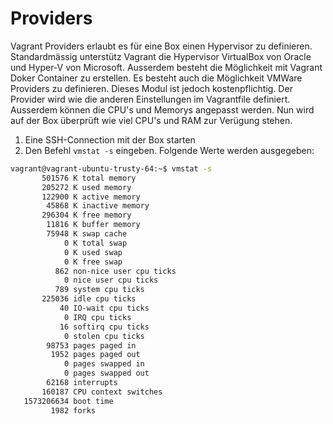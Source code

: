 # Providers
Vagrant Providers erlaubt es für eine Box einen Hypervisor zu definieren. Standardmässig unterstütz Vagrant die Hypervisor VirtualBox von Oracle und Hyper-V von Microsoft. Ausserdem besteht die Möglichkeit mit Vagrant Doker Container zu erstellen. Es besteht auch die Möglichkeit VMWare Providers zu definieren. Dieses Modul ist jedoch kostenpflichtig. Der Provider wird wie die anderen Einstellungen im Vagrantfile definiert. Ausserdem können die CPU's und Memorys angepasst werden. Nun wird auf der Box überprüft wie viel CPU's und RAM zur Verügung stehen.
 
1) Eine SSH-Connection mit der Box starten
2) Den Befehl `vmstat -s` eingeben. Folgende Werte werden ausgegeben:
```bash
vagrant@vagrant-ubuntu-trusty-64:~$ vmstat -s
       501576 K total memory
       205272 K used memory
       122900 K active memory
        45868 K inactive memory
       296304 K free memory
        11816 K buffer memory
        75948 K swap cache
            0 K total swap
            0 K used swap
            0 K free swap
          862 non-nice user cpu ticks
            0 nice user cpu ticks
          789 system cpu ticks
       225036 idle cpu ticks
           40 IO-wait cpu ticks
            0 IRQ cpu ticks
           16 softirq cpu ticks
            0 stolen cpu ticks
        98753 pages paged in
         1952 pages paged out
            0 pages swapped in
            0 pages swapped out
        62168 interrupts
       160187 CPU context switches
   1573206634 boot time
         1982 forks
```

